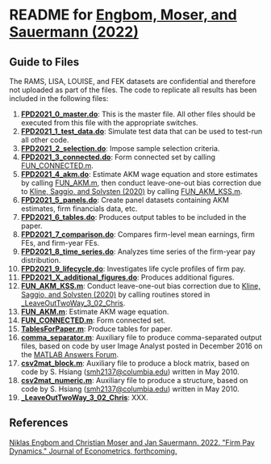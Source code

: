 # README for [Engbom, Moser, and Sauermann (2022)](https://ssrn.com/abstract=3531250)


## Guide to Files

The RAMS, LISA, LOUISE, and FEK datasets are confidential and therefore not uploaded as part of the files. The code to replicate all results has been included in the following files:

1. **[FPD2021_0_master.do](FPD2021_0_master.do)**: This is the master file. All other files should be executed from this file with the appropriate switches.
2. **[FPD2021_1_test_data.do](FPD2021_1_test_data.do)**: Simulate test data that can be used to test-run all other code.
3. **[FPD2021_2_selection.do](FPD2021_2_selection.do)**: Impose sample selection criteria.
4. **[FPD2021_3_connected.do](FPD2021_3_connected.do)**: Form connected set by calling [FUN_CONNECTED.m](FUN_CONNECTED.m).
5. **[FPD2021_4_akm.do](FPD2021_4_akm.do)**: Estimate AKM wage equation and store estimates by calling [FUN_AKM.m](FUN_AKM.m), then conduct leave-one-out bias correction due to [Kline, Saggio, and Solvsten (2020)](https://www.econometricsociety.org/publications/econometrica/2020/09/01/leave-out-estimation-variance-components) by calling [FUN_AKM_KSS.m](FUN_AKM_KSS.m).
6. **[FPD2021_5_panels.do](FPD2021_5_panels.do)**: Create panel datasets containing AKM estimates, firm financials data, etc.
7. **[FPD2021_6_tables.do](FPD2021_6_tables.do)**: Produces output tables to be included in the paper.
8. **[FPD2021_7_comparison.do](FPD2021_7_comparison.do)**: Compares firm-level mean earnings, firm FEs, and firm-year FEs.
9. **[FPD2021_8_time_series.do](FPD2021_8_time_series.do)**: Analyzes time series of the firm-year pay distribution.
10. **[FPD2021_9_lifecycle.do](FPD2021_9_lifecycle.do)**: Investigates life cycle profiles of firm pay.
11. **[FPD2021_X_additional_figures.do](FPD2021_X_additional_figures.do)**: Produces additional figures.
12. **[FUN_AKM_KSS.m](FUN_AKM_KSS.m)**: Conduct leave-one-out bias correction due to [Kline, Saggio, and Solvsten (2020)](https://www.econometricsociety.org/publications/econometrica/2020/09/01/leave-out-estimation-variance-components) by calling routines stored in [_LeaveOutTwoWay_3_02_Chris](_LeaveOutTwoWay_3_02_Chris).
13. **[FUN_AKM.m](FUN_AKM.m)**: Estimate AKM wage equation.
14. **[FUN_CONNECTED.m](FUN_CONNECTED.m)**: Form connected set.
15. **[TablesForPaper.m](TablesForPaper.m)**: Produce tables for paper.
16. **[comma_separator.m](comma_separator.m)**: Auxiliary file to produce comma-separated output files, based on code by user Image Analyst posted in December 2016 on the [MATLAB Answers Forum](https://www.mathworks.com/matlabcentral/answers/315519-how-to-display-data-with-commas-or-spaces).
17. **[csv2mat_block.m](csv2mat_block.m)**: Auxiliary file to produce a block matrix, based on code by S. Hsiang (smh2137@columbia.edu) written in May 2010.
18. **[csv2mat_numeric.m](csv2mat_numeric.m)**: Auxiliary file to produce a structure, based on code by S. Hsiang (smh2137@columbia.edu) written in May 2010.
19. **[_LeaveOutTwoWay_3_02_Chris](_LeaveOutTwoWay_3_02_Chris)**: XXX.


## References

[Niklas Engbom and Christian Moser and Jan Sauermann. 2022. "Firm Pay Dynamics." Journal of Econometrics, forthcoming.](https://ssrn.com/abstract=3531250)
